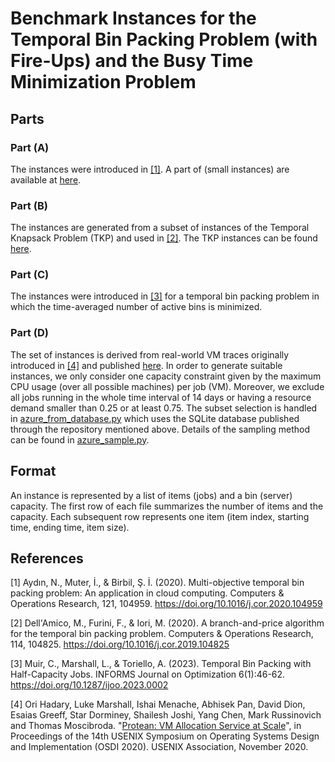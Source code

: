 # Benchmark Instances for the Temporal Bin Packing Problem (with Fire-Ups) and the Busy Time Minimization Problem

## Parts
### Part (A)
The instances were introduced in [[1]](#1).
A part of (small instances) are available at [here](https://github.com/sibirbil/TemporalBinPacking).

### Part (B)
The instances are generated from a subset of instances of the Temporal Knapsack Problem (TKP) and used in [[2]](#2).
The TKP instances can be found [here](http://or.dei.unibo.it/library).

### Part (C)
The instances were introduced in [[3]](#3) for a temporal bin packing problem in which the time-averaged number of active bins is minimized.

### Part (D)
The set of instances is derived from real-world VM traces originally introduced in [[4]](#4) and published [here](https://github.com/Azure/AzurePublicDataset).
In order to generate suitable instances, we only consider one capacity constraint given by the maximum CPU usage (over all possible machines) per job (VM).
Moreover, we exclude all jobs running in the whole time interval of 14 days or having a resource demand smaller than 0.25 or at least 0.75.
The subset selection is handled in [azure_from_database.py](azure_from_database.py) which uses the SQLite database published through the repository mentioned above.
Details of the sampling method can be found in [azure_sample.py](azure_sample.py).

## Format
An instance is represented by a list of items (jobs) and a bin (server) capacity.
The first row of each file summarizes the number of items and the capacity.
Each subsequent row represents one item (item index, starting time, ending time, item size).

## References

<a id="1">[1]</a>
Aydın, N., Muter, İ., & Birbil, Ş. İ. (2020). Multi-objective temporal bin packing problem: An application in cloud computing. Computers & Operations Research, 121, 104959. <https://doi.org/10.1016/j.cor.2020.104959>

<a id="2">[2]</a>
Dell'Amico, M., Furini, F., & Iori, M. (2020). A branch-and-price algorithm for the temporal bin packing problem. Computers & Operations Research, 114, 104825. <https://doi.org/10.1016/j.cor.2019.104825>

<a id="3">[3]</a>
Muir, C., Marshall, L., & Toriello, A. (2023). Temporal Bin Packing with Half-Capacity Jobs. INFORMS Journal on Optimization 6(1):46-62. <https://doi.org/10.1287/ijoo.2023.0002>

<a id="4">[4]</a>
Ori Hadary, Luke Marshall, Ishai Menache, Abhisek Pan, David Dion, Esaias Greeff, Star Dorminey, Shailesh Joshi, Yang Chen, Mark Russinovich and Thomas Moscibroda. "[Protean: VM Allocation Service at Scale](https://www.microsoft.com/en-us/research/publication/protean-vm-allocation-service-at-scale/)", in Proceedings of the 14th USENIX Symposium on Operating Systems Design and Implementation (OSDI 2020). USENIX Association, November 2020.
